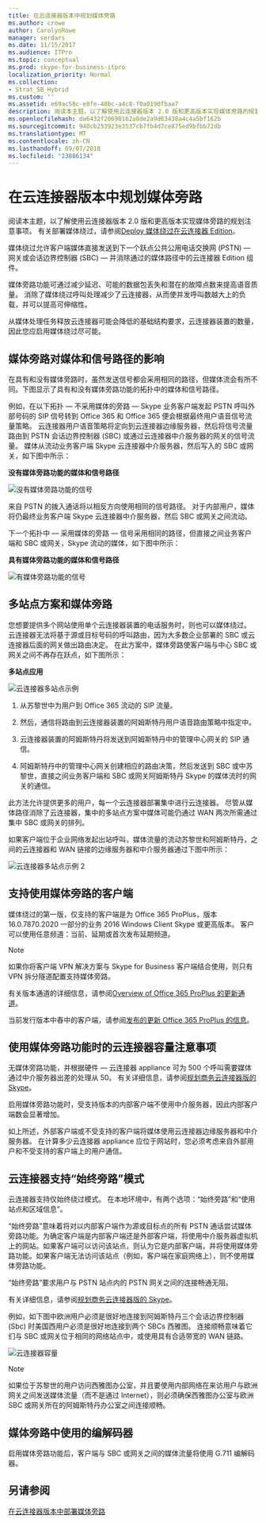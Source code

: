 ```yaml
---
title: 在云连接器版本中规划媒体旁路
ms.author: crowe
author: CarolynRowe
manager: serdars
ms.date: 11/15/2017
ms.audience: ITPro
ms.topic: conceptual
ms.prod: skype-for-business-itpro
localization_priority: Normal
ms.collection:
- Strat_SB_Hybrid
ms.custom: ''
ms.assetid: e69ac58c-e8fe-40bc-a4c8-f0a0190fbaa7
description: 阅读本主题，以了解使用云连接器版本 2.0 版和更高版本实现媒体旁路的规划注意事项。 有关部署媒体绕过，请参阅 Deploy 媒体绕过云连接器版本中。
ms.openlocfilehash: da6432f20690162a8de2a9d63438a4c4a5bf162b
ms.sourcegitcommit: 940cb253923e3537cb7fb4d7ce875ed9bfbb72db
ms.translationtype: MT
ms.contentlocale: zh-CN
ms.lasthandoff: 09/07/2018
ms.locfileid: "23886134"
---
```

# <a name="plan-for-media-bypass-in-cloud-connector-edition"></a>在云连接器版本中规划媒体旁路
 
阅读本主题，以了解使用云连接器版本 2.0 版和更高版本实现媒体旁路的规划注意事项。 有关部署媒体绕过，请参阅[Deploy 媒体绕过在云连接器 Edition](deploy-media-bypass-in-cloud-connector.md)。
  
媒体绕过允许客户端媒体直接发送到下一个跃点公共公用电话交换网 (PSTN) — 网关或会话边界控制器 (SBC) — 并消除通过的媒体路径中的云连接器 Edition 组件。
  
媒体旁路功能可通过减少延迟、可能的数据包丢失和潜在的故障点数来提高语音质量。 消除了媒体绕过呼叫处理减少了云连接器，从而使并发呼叫数越大上的负载，并可以提高可伸缩性。 
  
 从媒体处理任务释放云连接器可能会降低的基础结构要求，云连接器装置的数量，因此您应启用媒体绕过尽可能。
  
## <a name="how-media-bypass-affects-media-and-signaling-pathways"></a>媒体旁路对媒体和信号路径的影响

在具有和没有媒体旁路时，虽然发送信号都会采用相同的路径，但媒体流会有所不同。下图显示了具有和没有媒体旁路功能的拓扑中的媒体和信号路径。 
  
例如，在以下拓扑 — 不采用媒体的旁路 — Skype 业务客户端发起 PSTN 呼叫外部号码的 SIP 信号转到 Office 365 和 Office 365 便会根据最终用户语音信号流量策略。 云连接器用户语音策略将定向到云连接器边缘服务器，然后将信号流量路由到 PSTN 会话边界控制器 (SBC) 或通过云连接器中介服务器的网关的信号流量。 媒体从流动业务客户端 Skype 云连接器中介服务器，然后写入的 SBC 或网关，如下图中所示：
  
**没有媒体旁路功能的媒体和信号路径**

![没有媒体旁路功能的信号](../../media/5cd7e3bf-2565-4bd9-ad5a-f03e13c01060.png)
  
来自 PSTN 的拨入通话将以相反方向使用相同的信号路径。 对于内部用户，媒体将仍最终业务客户端 Skype 云连接器中介服务器，然后 SBC 或网关之间流动。
  
下一个拓扑中 — 采用媒体的旁路 — 信号采用相同的路径，但直接之间业务客户端和 SBC 或网关，Skype 流动的媒体，如下图中所示：
  
**具有媒体旁路功能的媒体和信号路径**

![有媒体旁路功能的信号](../../media/60400c38-4921-4964-89f2-5e53b68fb497.png)
  
## <a name="multi-site-scenario-and-media-bypass"></a>多站点方案和媒体旁路

您想要提供多个网站使用单个云连接器装置的电话服务时，则也可以媒体绕过。 云连接器无法将基于源或目标号码的呼叫路由，因为大多数企业部署的 SBC 或云连接器后面的网关做出路由决定。 在此方案中，媒体旁路使客户端与中心 SBC 或网关之间不再存在跃点，如下图所示：
  
**多站点应用**

![云连接器多站点示例](../../media/ace8dc3c-1082-46a2-b8b4-98cbf678620e.png)
  
1. 从苏黎世中为用户到 Office 365 流动的 SIP 流量。
    
2. 然后，通信将路由到云连接器装置的阿姆斯特丹用户语音路由策略中指定中。
    
3. 云连接器装置的阿姆斯特丹将发送到阿姆斯特丹中的管理中心网关的 SIP 通信。
    
4. 阿姆斯特丹中的管理中心网关创建相应的路由决策，然后发送到 SBC 或中苏黎世，直接之间业务客户端和 SBC 或网关阿姆斯特丹 Skype 的媒体流时的网关的通信。
    
 此方法允许提供更多的用户，每一个云连接器部署集中进行云连接器。 尽管从媒体路径消除了云连接器，集中的多站点方案中媒体可能仍通过 WAN 两次所需通过集中 SBC 或网关的排列。
  
如果客户端位于企业网络发起出站呼叫，媒体流量的流动苏黎世和阿姆斯特丹，之间的云连接器和 WAN 链接的边缘服务器和中介服务器通过下图中所示：
  
![云连接器多站点示例 2](../../media/ef95839c-4552-440e-9698-7615707a1b50.png)
  
## <a name="supported-clients-for-media-bypass"></a>支持使用媒体旁路的客户端

媒体绕过的第一版，仅支持的客户端是为 Office 365 ProPlus，版本 16.0.7870.2020 一部分的业务 2016 Windows Client Skype 或更高版本。 客户可以使用任意频道：当前、延期或首次发布延期频道。 
  
> [!NOTE]
> 如果你将客户端 VPN 解决方案与 Skype for Business 客户端结合使用，则只有 VPN 拆分隧道配置支持媒体旁路。 
  
有关版本通道的详细信息，请参阅[Overview of Office 365 ProPlus 的更新通道](https://support.office.com/en-us/article/Overview-of-update-channels-for-Office-365-ProPlus-9ccf0f13-28ff-4975-9bd2-7e4ea2fefef4?ui=en-US&amp;rs=en-US&amp;ad=US)。
  
当前发行版本中舂中的客户端，请参阅[发布的更新 Office 365 ProPlus 的信息](https://docs.microsoft.com/officeupdates/release-notes-office365-proplus)。 
  
## <a name="cloud-connector-capacity-considerations-with-media-bypass"></a>使用媒体旁路功能时的云连接器容量注意事项

无媒体旁路功能，并根据硬件 — 云连接器 appliance 可为 500 个呼叫需要媒体通过中介服务器出差的处理从 50。 有关详细信息，请参阅[规划商务云连接器版的 Skype](https://technet.microsoft.com/en-us/library/mt605227.aspx)。 
  
启用媒体旁路功能时，受支持版本的内部客户端不使用中介服务器，因此内部客户端数会显著增加。 
  
如上所述，外部客户端或不受支持的客户端将媒体使用云连接器边缘服务器和中介服务器。 在计算多少云连接器 appliance 应位于网站时，您必须考虑来自外部用户和不受支持的客户端上的用户通信。
  
## <a name="cloud-connector-supports-always-bypass-mode"></a>云连接器支持“始终旁路”模式

云连接器支持仅始终绕过模式。 在本地环境中，有两个选项：“始终旁路”和“使用站点和区域信息”。
  
“始终旁路”意味着将对以内部客户端作为源或目标点的所有 PSTN 通话尝试媒体旁路功能。为确定客户端是内部客户端还是外部客户端，将使用中介服务器虚拟机上的网站。如果客户端可以访问该站点，则认为它是内部客户端，并将使用媒体旁路功能。如果客户端无法访问该站点（例如，客户端在家庭网络上），则不使用媒体旁路功能。 
  
“始终旁路”要求用户与 PSTN 站点内的 PSTN 网关之间的连接畅通无阻。 
  
有关详细信息，请参阅[规划商务云连接器版的 Skype](https://technet.microsoft.com/en-us/library/mt605227.aspx)。 
  
例如，如下图中欧洲用户必须是很好地连接到阿姆斯特丹三个会话边界控制器 (Sbc) 时美国西用户必须是很好地连接到两个 SBCs 西雅图。 连接顺畅意味着它们与 SBC 或网关位于相同的网络站点中，或使用具有合适带宽的 WAN 链路。
  
![云连接器容量](../../media/efb2269b-d44f-474e-aea8-c5158e729cfe.png)
  
> [!NOTE]
> 如果位于苏黎世的用户访问西雅图办公室，并且要使用内部网络在来访用户与欧洲网关之间发送媒体流量（而不是通过 Internet），则必须确保西雅图办公室与欧洲 SBC 或网关所在的阿姆斯特丹办公室之间连接顺畅。 
  
## <a name="codecs-used-in-media-bypass"></a>媒体旁路中使用的编解码器

启用媒体旁路功能后，客户端与 SBC 或网关之间的媒体流量将使用 G.711 编解码器。 
  
## <a name="see-also"></a>另请参阅

[在云连接器版本中部署媒体旁路](deploy-media-bypass-in-cloud-connector.md)